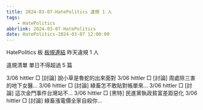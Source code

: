 ```yaml
---
title: 2024-03-07-HatePolitics 違規 1 人
tags:
    - HatePolitics
abbrlink: 2024-03-07-HatePolitics
date: HatePolitics-2024-03-07 12:00:00
---
```

HatePolitics 板 [板規連結](https://www.ptt.cc/bbs/HatePolitics/M.1617115262.A.D60.html)
昨天違規 1 人
<!-- more -->

違規清單
單日不得超過 5 篇

3/06 hittler □ [討論] 說小草是魯蛇的出來面對
3/06 hittler □ [討論] 周處除三害的地下女醫…
3/06 hittler □ [討論] 綠畜怎不敢貼對帳單來…
3/06 hittler □ [討論] 這次金門事件台灣站不…
3/06 hittler □ [黑特] 民進黨執政貧富差距惡化
3/06 hittler □ [討論] 綠畜漲電價全家自殺你…